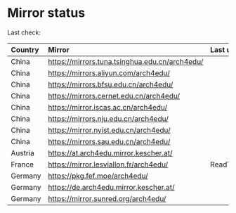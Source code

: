 <script src="./time.js"></script>
# Mirror status
Last check: <script type="text/javascript">localize(1715481106.0229583);</script>

|Country|Mirror|Last update|
|:------|:-----|:----------|
|China|https://mirrors.tuna.tsinghua.edu.cn/arch4edu/|<script type="text/javascript">localize(1715452324);</script>|
|China|https://mirrors.aliyun.com/arch4edu/|<script type="text/javascript">localize(1715452324);</script>|
|China|https://mirrors.bfsu.edu.cn/arch4edu/|<script type="text/javascript">localize(1715452324);</script>|
|China|https://mirrors.cernet.edu.cn/arch4edu/|<script type="text/javascript">localize(1715452324);</script>|
|China|https://mirror.iscas.ac.cn/arch4edu/|<script type="text/javascript">localize(1715452324);</script>|
|China|https://mirrors.nju.edu.cn/arch4edu/|<script type="text/javascript">localize(1715366363);</script>|
|China|https://mirror.nyist.edu.cn/arch4edu/|<script type="text/javascript">localize(1715452324);</script>|
|China|https://mirrors.sau.edu.cn/arch4edu/|<script type="text/javascript">localize(1715452324);</script>|
|Austria|https://at.arch4edu.mirror.kescher.at/|<script type="text/javascript">localize(1715452324);</script>|
|France|https://mirror.lesviallon.fr/arch4edu/|ReadTimeout|
|Germany|https://pkg.fef.moe/arch4edu/|<script type="text/javascript">localize(1715452324);</script>|
|Germany|https://de.arch4edu.mirror.kescher.at/|<script type="text/javascript">localize(1715452324);</script>|
|Germany|https://mirror.sunred.org/arch4edu/|<script type="text/javascript">localize(1715452324);</script>|

<script src="./tablefilter/tablefilter.js"></script>
<script src="./table.js"></script>